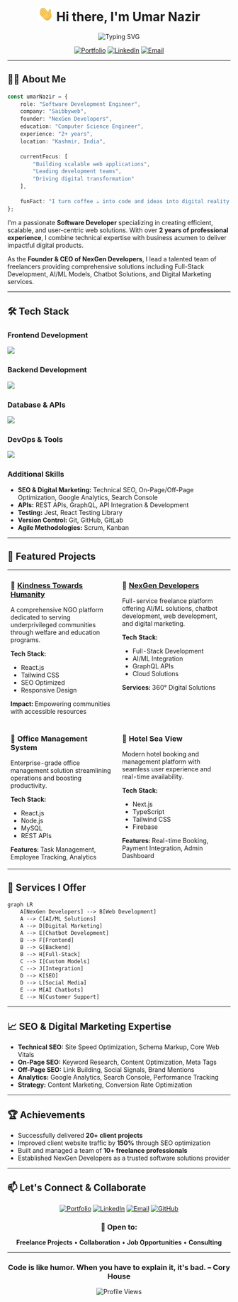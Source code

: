 <div align="center">
  
# <img src="https://raw.githubusercontent.com/ABSphreak/ABSphreak/master/gifs/Hi.gif" width="35"> Hi there, I'm Umar Nazir

<img src="https://readme-typing-svg.demolab.com?font=Fira+Code&weight=600&size=22&pause=1000&color=4C8BF5&center=true&vCenter=true&width=700&lines=Software+Engineer+%7C;Founder+%26+CEO+at+NexGen+Developers;Building+Scalable+Web+Solutions;SEO+%26+Digital+Marketing+Expert;" alt="Typing SVG" />

[![Portfolio](https://img.shields.io/badge/Portfolio-umarnazir.vercel.app-FF5722?style=flat-square&logo=google-chrome&logoColor=white)](https://umarnazir.vercel.app)
[![LinkedIn](https://img.shields.io/badge/LinkedIn-umar--nazir19-0077B5?style=flat-square&logo=linkedin&logoColor=white)](https://linkedin.com/in/umar-nazir19)
[![Email](https://img.shields.io/badge/Email-erumarnazir%40gmail.com-D14836?style=flat-square&logo=gmail&logoColor=white)](mailto:erumarnazir@gmail.com)

</div>

---

## 👨‍💻 About Me

```typescript
const umarNazir = {
    role: "Software Development Engineer",
    company: "Saibbyweb",
    founder: "NexGen Developers",
    education: "Computer Science Engineer",
    experience: "2+ years",
    location: "Kashmir, India",
    
    currentFocus: [
        "Building scalable web applications",
        "Leading development teams",
        "Driving digital transformation"
    ],
    
    funFact: "I turn coffee ☕ into code and ideas into digital reality!"
};
```

I'm a passionate **Software Developer** specializing in creating efficient, scalable, and user-centric web solutions. With over **2 years of professional experience**, I combine technical expertise with business acumen to deliver impactful digital products.

As the **Founder & CEO of NexGen Developers**, I lead a talented team of freelancers providing comprehensive solutions including Full-Stack Development, AI/ML Models, Chatbot Solutions, and Digital Marketing services.

---

## 🛠️ Tech Stack

### **Frontend Development**
<p>
  <img src="https://skillicons.dev/icons?i=html,css,js,react,nextjs,tailwind,ts,redux,materialui,bootstrap&perline=10" />
</p>

### **Backend Development**
<p>
  <img src="https://skillicons.dev/icons?i=nodejs,express,nestjs,graphql,postman,nginx&perline=10" />
</p>

### **Database & APIs**
<p>
  <img src="https://skillicons.dev/icons?i=mongodb,mysql,postgresql,firebase,redis,prisma&perline=10" />
</p>

### **DevOps & Tools**
<p>
  <img src="https://skillicons.dev/icons?i=git,github,docker,vercel,netlify,vscode,figma,linux&perline=10" />
</p>

### **Additional Skills**
- **SEO & Digital Marketing:** Technical SEO, On-Page/Off-Page Optimization, Google Analytics, Search Console
- **APIs:** REST APIs, GraphQL, API Integration & Development
- **Testing:** Jest, React Testing Library
- **Version Control:** Git, GitHub, GitLab
- **Agile Methodologies:** Scrum, Kanban

---

## 🚀 Featured Projects

<table>
<tr>
<td width="50%" valign="top">

### 🌟 [Kindness Towards Humanity](https://kindnesstowardshumanity.in)

A comprehensive NGO platform dedicated to serving underprivileged communities through welfare and education programs.

**Tech Stack:**
- React.js
- Tailwind CSS
- SEO Optimized
- Responsive Design

**Impact:** Empowering communities with accessible resources

</td>
<td width="50%" valign="top">

### 💼 [NexGen Developers](https://github.com/umarnazir/NexGen-Developers)

Full-service freelance platform offering AI/ML solutions, chatbot development, web development, and digital marketing.

**Tech Stack:**
- Full-Stack Development
- AI/ML Integration
- GraphQL APIs
- Cloud Solutions

**Services:** 360° Digital Solutions

</td>
</tr>
<tr>
<td width="50%" valign="top">

### 🏢 Office Management System

Enterprise-grade office management solution streamlining operations and boosting productivity.

**Tech Stack:**
- React.js
- Node.js
- MySQL
- REST APIs

**Features:** Task Management, Employee Tracking, Analytics

</td>
<td width="50%" valign="top">

### 🏨 Hotel Sea View

Modern hotel booking and management platform with seamless user experience and real-time availability.

**Tech Stack:**
- Next.js
- TypeScript
- Tailwind CSS
- Firebase

**Features:** Real-time Booking, Payment Integration, Admin Dashboard

</td>
</tr>
</table>

## 🎯 Services I Offer

```mermaid
graph LR
    A[NexGen Developers] --> B[Web Development]
    A --> C[AI/ML Solutions]
    A --> D[Digital Marketing]
    A --> E[Chatbot Development]
    B --> F[Frontend]
    B --> G[Backend]
    B --> H[Full-Stack]
    C --> I[Custom Models]
    C --> J[Integration]
    D --> K[SEO]
    D --> L[Social Media]
    E --> M[AI Chatbots]
    E --> N[Customer Support]
```

---

## 📈 SEO & Digital Marketing Expertise

- **Technical SEO:** Site Speed Optimization, Schema Markup, Core Web Vitals
- **On-Page SEO:** Keyword Research, Content Optimization, Meta Tags
- **Off-Page SEO:** Link Building, Social Signals, Brand Mentions
- **Analytics:** Google Analytics, Search Console, Performance Tracking
- **Strategy:** Content Marketing, Conversion Rate Optimization

---

## 🏆 Achievements

- Successfully delivered **20+ client projects**
- Improved client website traffic by **150%** through SEO optimization
- Built and managed a team of **10+ freelance professionals**
- Established NexGen Developers as a trusted software solutions provider

---

## 📫 Let's Connect & Collaborate

<div align="center">

[![Portfolio](https://img.shields.io/badge/🌐_Portfolio-umarnazir.vercel.app-FF5722?style=for-the-badge)](https://umarnazir.vercel.app)
[![LinkedIn](https://img.shields.io/badge/LinkedIn-Connect-0077B5?style=for-the-badge&logo=linkedin&logoColor=white)](https://linkedin.com/in/umar-nazir19)
[![Email](https://img.shields.io/badge/Email-erumarnazir@gmail.com-D14836?style=for-the-badge&logo=gmail&logoColor=white)](mailto:erumarnazir@gmail.com)
[![GitHub](https://img.shields.io/badge/GitHub-Follow-181717?style=for-the-badge&logo=github&logoColor=white)](https://github.com/umarnazir)

### 💬 Open to:
**Freelance Projects** • **Collaboration** • **Job Opportunities** • **Consulting**

</div>

---

<div align="center">

### Code is like humor. When you have to explain it, it's bad. – Cory House

![Profile Views](https://komarev.com/ghpvc/?username=umarnazir&color=blueviolet&style=flat-square&label=Profile+Views)


</div>
